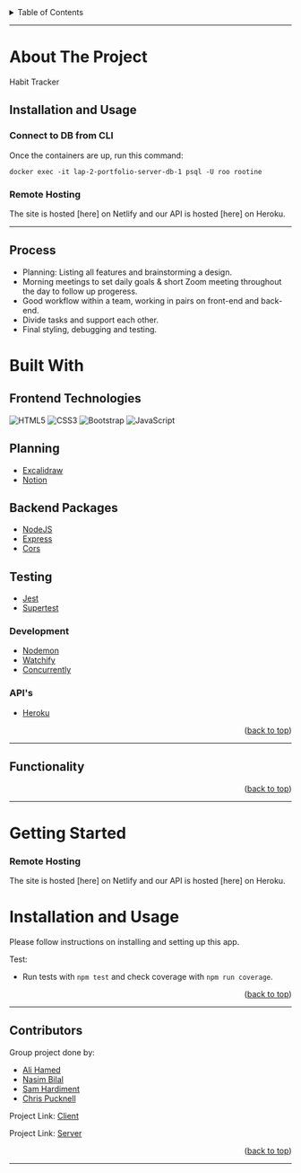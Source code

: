 <div id="top"></div>
<!-- TABLE OF CONTENTS -->
<details>
  <summary>Table of Contents</summary>
  <ol>
    <li>
      <a href="#about-the-project">About The Project</a>
      <ul>
        <li><a href="#process">Process</a></li>
      </ul>
    </li>
    <li>
       <a href="#built-with">Build With</a>
       </li>
    <li>
       <a href="#functionality">Functionality</a>
       </li>
    <li>
      <a href="#getting-started">Getting Started</a>
      <ul>
        <li><a href="#installation-and-usage">Installation and Usage</a></li>
      </ul>
    </li>
    <li><a href="#contributors">Contributors</a></li>
  </ol>
</details>

---
<!-- ABOUT THE PROJECT -->
# About The Project

Habit Tracker

## Installation and Usage
### Connect to DB from CLI
Once the containers are up, run this command:
```
docker exec -it lap-2-portfolio-server-db-1 psql -U roo rootine
```

### Remote Hosting
The site is hosted [here] on Netlify
and our API is hosted [here] on Heroku.

---

## Process
* Planning: Listing all features and brainstorming a design.
* Morning meetings to set daily goals & short Zoom meeting throughout the day to follow up progeress.
* Good workflow within a team, working in pairs on front-end and back-end. 
* Divide tasks and support each other.
* Final styling, debugging and testing.

<!-- BUILT WITH -->
# Built With

## Frontend Technologies

![HTML5](https://img.shields.io/badge/-HTML5-%23E44D27?style=flat-square&logo=html5&logoColor=ffffff)
![CSS3](https://img.shields.io/badge/-CSS3-%231572B6?style=flat-square&logo=css3)
![Bootstrap](https://img.shields.io/badge/-Bootstrap-563D7C?style=flat-square&logo=bootstrap)
![JavaScript](https://img.shields.io/badge/-JavaScript-%23F7DF1C?style=flat-square&logo=javascript&logoColor=000000&labelColor=%23F7DF1C&color=%23FFCE5A)

## Planning
- [Excalidraw](https://www.Excalidraw.com/)
- [Notion](https://www.notion.so/)
## Backend Packages
- [NodeJS](https://nodejs.org/en/)
- [Express](https://expressjs.com/)
- [Cors](https://expressjs.com/en/resources/middleware/cors.html)
  
## Testing
- [Jest](https://jestjs.io/)
- [Supertest](https://github.com/visionmedia/supertest)
  
### Development
- [Nodemon](https://www.npmjs.com/package/nodemon)
- [Watchify](https://www.npmjs.com/package/watchify)
- [Concurrently](https://www.npmjs.com/package/concurrently)

### API's
- [Heroku](https://www.heroku.com/)

<p align="right">(<a href="#top">back to top</a>)</p>

<!-- FUCNTIONALITY -->
---
## Functionality

<p align="right">(<a href="#top">back to top</a>)</p>

---
<!-- GETTING STARTED -->
# Getting Started
### Remote Hosting

The site is hosted [here] on Netlify
and our API is hosted [here] on Heroku.
<!-- INSTALLATION/USAGE EXAMPLES/TESTING -->
# Installation and Usage
Please follow instructions on installing and setting up this app. 

Test:

- Run tests with `npm test` and check coverage with `npm run coverage`.

<p align="right">(<a href="#top">back to top</a>)</p>

---

<!-- CONTACT/CONTRIBUTORS -->
## Contributors

Group project done by: 
- <a href="https://github.com/alihamedali96">Ali Hamed</a>
- <a href="https://github.com/n451m">Nasim Bilal</a>
- <a href="https://github.com/SamHardiment">Sam Hardiment</a>
- <a href="https://github.com/xargon666">Chris Pucknell</a>

Project Link: [Client](https://github.com/alihamedali96/Lap-2-Portfolio-Client)

Project Link: [Server](https://github.com/alihamedali96/Lap-2-Portfolio-Server)

<p align="right">(<a href="#top">back to top</a>)</p>


---




